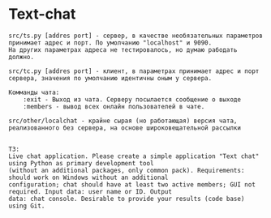 # Text-chat
	
	src/ts.py [addres port] - сервер, в качестве необязательных параметров принимает адрес и порт. По умолчанию "localhost" и 9090.
	На других параметрах адреса не тестировалось, но думаю рабодать должно. 
	
	src/tc.py [addres port] - клиент, в параметрах принимает адрес и порт сервера, значения по умолчанию идентичны оным у сервера.
	
	Комманды чата:
		:exit - Выход из чата. Серверу посылается сообщение о выходе
		:members - вывод всех онлайн пользователей в чате.
	
	src/other/localchat - крайне сырая (но работающая) версия чата, реализованного без сервера, на основе широковещательной рассылки
	
	
	ТЗ:
	Live chat application. Please create a simple application "Text chat" using Python as primary development tool
	(without an additional packages, only common pack). Requirements: should work on Windows without an additional
	configuration; chat should have at least two active members; GUI not required. Input data: user name or ID. Output
	data: chat console. Desirable to provide your results (code base) using Git.